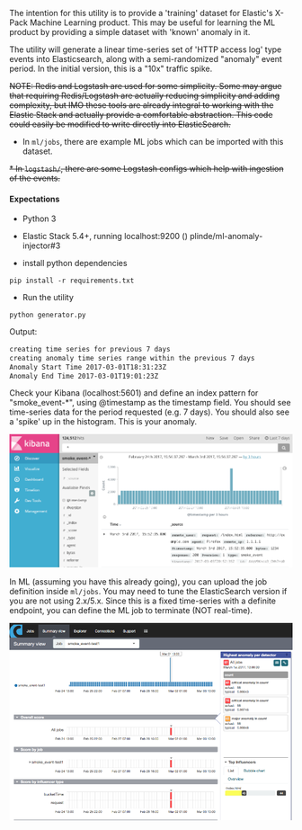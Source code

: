 The intention for this utility is to provide a 'training' dataset for Elastic's X-Pack Machine Learning product. This may be useful for learning the ML product by providing a simple dataset with 'known' anomaly in it.

The utility will generate a linear time-series set of 'HTTP access log' type events into Elasticsearch, along with a semi-randomized "anomaly" event period. In the initial version, this is a "10x" traffic spike.

~~NOTE: Redis and Logstash are used for some simplicity. Some may argue that requiring Redis/Logstash are actually reducing simplicity and adding complexity, but IMO these tools are already integral to working with the Elastic Stack and actually provide a comfortable abstraction. This code could easily be modified to write directly into ElasticSearch.~~

* In ```ml/jobs```, there are example ML jobs which can be imported with this dataset.

~~* In ```logstash/```, there are some Logstash configs which help with ingestion of the events.~~

#### Expectations
* Python 3
* Elastic Stack 5.4+, running localhost:9200 () plinde/ml-anomaly-injector#3

* install python dependencies

```
pip install -r requirements.txt
```

* Run the utility
```
python generator.py
```

Output:
```
creating time series for previous 7 days
creating anomaly time series range within the previous 7 days
Anomaly Start Time 2017-03-01T18:31:23Z
Anomaly End Time 2017-03-01T19:01:23Z
```

Check your Kibana (localhost:5601) and define an index pattern for "smoke_event-*", using @timestamp as the timestamp field. You should see time-series data for the period requested (e.g. 7 days). You should also see a 'spike' up in the histogram. This is your anomaly.


![kibana](/wiki/kibana-1.png)


In ML (assuming you have this already going), you can upload the job definition inside ```ml/jobs```. You may need to tune the ElasticSearch version if you are not using 2.x/5.x. Since this is a fixed time-series with a definite endpoint, you can define the ML job to terminate (NOT real-time).

![prelert](/wiki/prelert-1.png)
